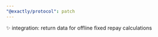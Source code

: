 ```yaml
---
"@exactly/protocol": patch
---
```


✨ integration: return data for offline fixed repay calculations
